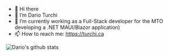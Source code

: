 - 👋 Hi there 
- 🔭 I’m Dario Turchi
- 🌱 I’m currently working as a Full-Stack developer for the MTO developing a .NET MAUI/Blazor application)
- 📫 How to reach me: https://turchi.ca

![Dario's github stats](https://github-readme-stats.vercel.app/api?username=0xDario&show_icons=true)
